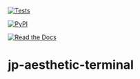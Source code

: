 [![Tests](https://github.com/ankhoudary12/jp-aesthetic-terminal/workflows/Tests/badge.svg)](https://github.com/ankhoudary12/jp-aesthetic-terminal/actions?workflow=Tests)

[![PyPI](https://img.shields.io/pypi/v/jp-aesthetic-terminal.svg)](https://pypi.org/project/jp-aesthetic-terminal/)

[![Read the Docs](https://readthedocs.org/projects/jp-aesthetic-terminal/badge/)](https://jp-aesthetic-terminal.readthedocs.io/)

# jp-aesthetic-terminal
